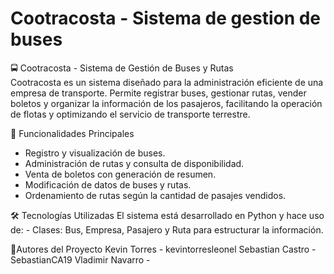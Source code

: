 # Cootracosta - Sistema de gestion de buses
🚍 Cootracosta - Sistema de Gestión de Buses y Rutas  
 Cootracosta es un sistema diseñado para la administración eficiente de una empresa de transporte. Permite registrar buses, gestionar rutas, vender boletos y organizar la información de los pasajeros, facilitando la operación de flotas y optimizando el servicio de transporte terrestre.   
 
🔹 Funcionalidades Principales 
 - Registro y visualización de buses.
 - Administración de rutas y consulta de disponibilidad.
 - Venta de boletos con generación de resumen.
 - Modificación de datos de buses y rutas.
 - Ordenamiento de rutas según la cantidad de pasajes vendidos.
         
🛠 Tecnologías Utilizadas 
El sistema está desarrollado en Python y hace uso de: - Clases: Bus, Empresa, Pasajero y Ruta para estructurar la información. 

👥Autores del Proyecto
Kevin Torres - kevintorresleonel
Sebastian Castro - SebastianCA19
Vladimir Navarro - 
